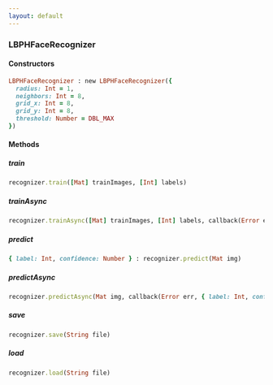 ```yaml
---
layout: default
---
```


###  LBPHFaceRecognizer

<a name="constructors"></a>

####  Constructors
``` ruby
LBPHFaceRecognizer : new LBPHFaceRecognizer({
  radius: Int = 1,
  neighbors: Int = 8,
  grid_x: Int = 8,
  grid_y: Int = 8,
  threshold: Number = DBL_MAX
})
```

####  Methods

<a name="train"></a>

#####  train
``` ruby
recognizer.train([Mat] trainImages, [Int] labels)
```

<a name="trainAsync"></a>

#####  trainAsync
``` ruby
recognizer.trainAsync([Mat] trainImages, [Int] labels, callback(Error err))
```

<a name="predict"></a>

#####  predict
``` ruby
{ label: Int, confidence: Number } : recognizer.predict(Mat img)
```

<a name="predictAsync"></a>

#####  predictAsync
``` ruby
recognizer.predictAsync(Mat img, callback(Error err, { label: Int, confidence: Number } result))
```

<a name="save"></a>

#####  save
``` ruby
recognizer.save(String file)
```

<a name="load"></a>

#####  load
``` ruby
recognizer.load(String file)
```